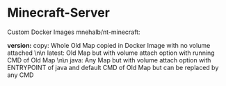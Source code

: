 # Minecraft-Server
Custom Docker Images 
mnehalb/nt-minecraft:<type-of-version>

**version:**
  copy: Whole Old Map copied in Docker Image with no volume attached \n\n
  latest: Old Map but with volume attach option with running CMD of Old Map \n\n 
  java: Any Map but with volume attach option with ENTRYPOINT of java and default CMD of Old Map but can be replaced by any CMD 
